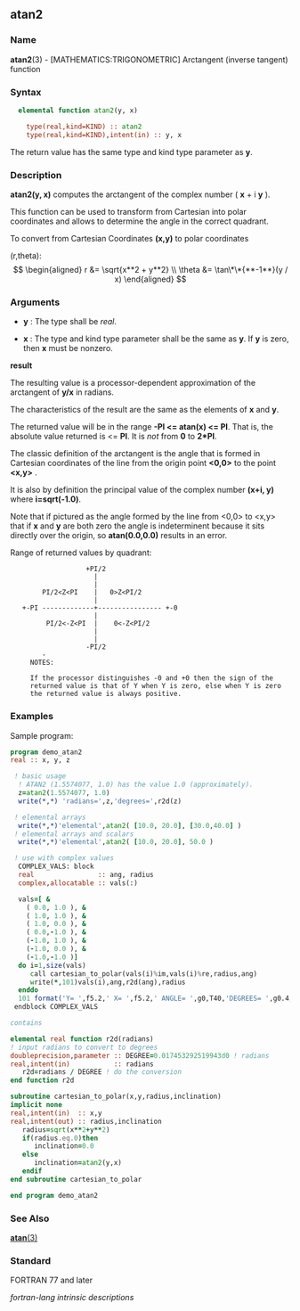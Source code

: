 ## atan2

### **Name**

**atan2**(3) - \[MATHEMATICS:TRIGONOMETRIC\] Arctangent (inverse tangent)
function

### **Syntax**

```fortran
  elemental function atan2(y, x)

    type(real,kind=KIND) :: atan2
    type(real,kind=KIND),intent(in) :: y, x
```
The return value has the same type and kind type parameter as **y**.
### **Description**

**atan2(y, x)** computes the arctangent of the complex number
( **x** + i **y** ).

This function can be used to transform from Cartesian into polar
coordinates and allows to determine the angle in the correct quadrant.

To convert from Cartesian Coordinates **(x,y)** to polar coordinates

(r,theta): $$ \begin{aligned} r &= \sqrt{x**2 + y**2} \\ \theta
&= \tan\*\*{**-1**}(y / x) \end{aligned} $$

### **Arguments**

- **y**
  : The type shall be _real_.

- **x**
  : The type and kind type parameter shall be the same as **y**. If **y** is
  zero, then **x** must be nonzero.

**result**

The resulting value is a processor-dependent approximation of the
arctangent of **y/x** in radians.

The characteristics of the result are the same as the elements of **x**
and **y**.

The returned value will be in the range **-PI \<= atan(x) \<= PI**. That
is, the absolute value returned is <= **PI**. It is _not_ from **0**
to **2*PI**.

The classic definition of the arctangent is the angle that is formed
in Cartesian coordinates of the line from the origin point **\<0,0\>**
to the point **\<x,y\>** .

It is  also by definition the principal value of the complex number
**(x+i, y)** where **i=sqrt(-1.0)**.

Note that if pictured as the angle formed by the line from <0,0> to
<x,y> that if **x** and **y** are both zero the angle is indeterminent
because it sits directly over the origin, so **atan(0.0,0.0)** results
in an error.

Range of returned values by quadrant:
```text
                   +PI/2
                     |
                     |
        PI/2<Z<PI    |   0>Z<PI/2
                     |
   +-PI -------------+---------------- +-0
                     |
         PI/2<-Z<PI  |    0<-Z<PI/2
                     |
                     |
     	           -PI/2
		-
     NOTES:

     If the processor distinguishes -0 and +0 then the sign of the
     returned value is that of Y when Y is zero, else when Y is zero
     the returned value is always positive.
```

### **Examples**

Sample program:
```fortran
program demo_atan2
real :: x, y, z

 ! basic usage
  ! ATAN2 (1.5574077, 1.0) has the value 1.0 (approximately).
  z=atan2(1.5574077, 1.0)
  write(*,*) 'radians=',z,'degrees=',r2d(z)

 ! elemental arrays
  write(*,*)'elemental',atan2( [10.0, 20.0], [30.0,40.0] )
 ! elemental arrays and scalars
  write(*,*)'elemental',atan2( [10.0, 20.0], 50.0 )

 ! use with complex values
  COMPLEX_VALS: block
  real                :: ang, radius
  complex,allocatable :: vals(:)

  vals=[ &
    ( 0.0, 1.0 ), & 
    ( 1.0, 1.0 ), &
    ( 1.0, 0.0 ), &
    ( 0.0,-1.0 ), &
    (-1.0, 1.0 ), &
    (-1.0, 0.0 ), &
    (-1.0,-1.0 )]
  do i=1,size(vals)
     call cartesian_to_polar(vals(i)%im,vals(i)%re,radius,ang)
     write(*,101)vals(i),ang,r2d(ang),radius
  enddo
  101 format('Y= ',f5.2,' X= ',f5.2,' ANGLE= ',g0,T40,'DEGREES= ',g0.4,T57,'DISTANCE=',g0)
 endblock COMPLEX_VALS

contains

elemental real function r2d(radians)
! input radians to convert to degrees
doubleprecision,parameter :: DEGREE=0.017453292519943d0 ! radians
real,intent(in)           :: radians     
   r2d=radians / DEGREE ! do the conversion
end function r2d

subroutine cartesian_to_polar(x,y,radius,inclination)
implicit none
real,intent(in)  :: x,y
real,intent(out) :: radius,inclination
   radius=sqrt(x**2+y**2)
   if(radius.eq.0)then
      inclination=0.0
   else
      inclination=atan2(y,x)
   endif
end subroutine cartesian_to_polar

end program demo_atan2
```
### **See Also**

[**atan**(3)](ATAN)

### **Standard**

FORTRAN 77 and later

_fortran-lang intrinsic descriptions_





